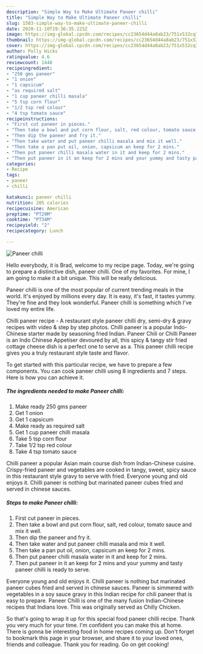 ```yaml
---
description: "Simple Way to Make Ultimate Paneer chilli"
title: "Simple Way to Make Ultimate Paneer chilli"
slug: 1503-simple-way-to-make-ultimate-paneer-chilli
date: 2020-11-10T19:36:35.225Z
image: https://img-global.cpcdn.com/recipes/cc23654d44a8ab23/751x532cq70/paneer-chilli-recipe-main-photo.jpg
thumbnail: https://img-global.cpcdn.com/recipes/cc23654d44a8ab23/751x532cq70/paneer-chilli-recipe-main-photo.jpg
cover: https://img-global.cpcdn.com/recipes/cc23654d44a8ab23/751x532cq70/paneer-chilli-recipe-main-photo.jpg
author: Polly Hicks
ratingvalue: 4.6
reviewcount: 1448
recipeingredient:
- "250 gms paneer"
- "1 onion"
- "1 capsicum"
- "as required salt"
- "1 cup paneer chilli masala"
- "5 tsp corn flour"
- "1/2 tsp red colour"
- "4 tsp tomato sauce"
recipeinstructions:
- "First cut paneer in pieces."
- "Then take a bowl and put corn flour, salt, red colour, tomato sauce and mix it well."
- "Then dip the paneer and fry it."
- "Then take water and put paneer chilli masala and mix it well."
- "Then take a pan put oil, onion, capsicum an keep for 2 mins."
- "Then put paneer chilli masala water in it and keep for 2 mins."
- "Then put paneer in it an keep for 2 mins and your yummy and tasty paneer chilli is ready to serve."
categories:
- Recipe
tags:
- paneer
- chilli

katakunci: paneer chilli 
nutrition: 205 calories
recipecuisine: American
preptime: "PT29M"
cooktime: "PT34M"
recipeyield: "2"
recipecategory: Lunch

---
```



![Paneer chilli](https://img-global.cpcdn.com/recipes/cc23654d44a8ab23/751x532cq70/paneer-chilli-recipe-main-photo.jpg)

Hello everybody, it is Brad, welcome to my recipe page. Today, we're going to prepare a distinctive dish, paneer chilli. One of my favorites. For mine, I am going to make it a bit unique. This will be really delicious.

Paneer chilli is one of the most popular of current trending meals in the world. It's enjoyed by millions every day. It is easy, it's fast, it tastes yummy. They're fine and they look wonderful. Paneer chilli is something which I've loved my entire life.

Chilli paneer recipe - A restaurant style paneer chilli dry, semi-dry &amp; gravy recipes with video &amp; step by step photos. Chilli paneer is a popular Indo-Chinese starter made by seasoning fried Indian. Paneer Chili or Chilli Paneer is an Indo Chinese Appetiser devoured by all, this spicy &amp; tangy stir fried cottage cheese dish is a perfect one to serve as a. This paneer chilli recipe gives you a truly restaurant style taste and flavor.


To get started with this particular recipe, we have to prepare a few components. You can cook paneer chilli using 8 ingredients and 7 steps. Here is how you can achieve it.

<!--inarticleads1-->

##### The ingredients needed to make Paneer chilli:

1. Make ready 250 gms paneer
1. Get 1 onion
1. Get 1 capsicum
1. Make ready as required salt
1. Get 1 cup paneer chilli masala
1. Take 5 tsp corn flour
1. Take 1/2 tsp red colour
1. Take 4 tsp tomato sauce


Chilli paneer a popular Asian main course dish from Indian-Chinese cuisine. Crispy-fried paneer and vegetables are cooked in tangy, sweet, spicy sauce in this restaurant style gravy to serve with fried. Everyone young and old enjoys it. Chilli paneer is nothing but marinated paneer cubes fried and served in chinese sauces. 

<!--inarticleads2-->

##### Steps to make Paneer chilli:

1. First cut paneer in pieces.
1. Then take a bowl and put corn flour, salt, red colour, tomato sauce and mix it well.
1. Then dip the paneer and fry it.
1. Then take water and put paneer chilli masala and mix it well.
1. Then take a pan put oil, onion, capsicum an keep for 2 mins.
1. Then put paneer chilli masala water in it and keep for 2 mins.
1. Then put paneer in it an keep for 2 mins and your yummy and tasty paneer chilli is ready to serve.


Everyone young and old enjoys it. Chilli paneer is nothing but marinated paneer cubes fried and served in chinese sauces. Paneer is simmered with vegetables in a soy sauce gravy in this Indian recipe for chili paneer that is easy to prepare. Paneer Chilli is one of the many fusion Indian-Chinese recipes that Indians love. This was originally served as Chilly Chicken. 

So that's going to wrap it up for this special food paneer chilli recipe. Thank you very much for your time. I'm confident you can make this at home. There is gonna be interesting food in home recipes coming up. Don't forget to bookmark this page in your browser, and share it to your loved ones, friends and colleague. Thank you for reading. Go on get cooking!
